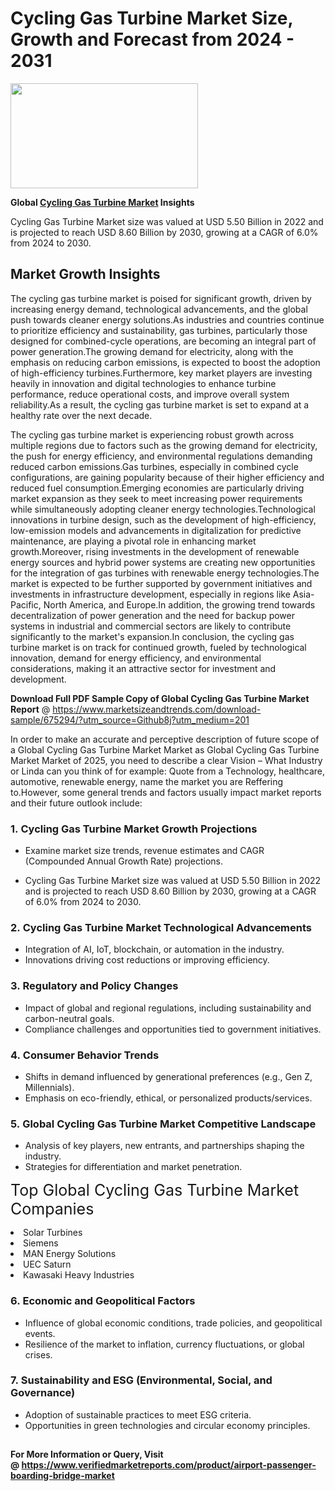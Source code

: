 <H1>Cycling Gas Turbine Market Size, Growth and Forecast from 2024 - 2031</H1><img class="aligncenter size-medium wp-image-584254" src="https://thirdeyenews.in/wp-content/uploads/2024/09/Global-Market-Research-300x168.jpeg" alt="" width="300" height="168" /><p><strong>Global&nbsp;<a href="https://www.marketsizeandtrends.com/download-sample/675294/?utm_source=Github8j?utm_medium=201">Cycling Gas Turbine Market</a> Insights</strong></p><p>Cycling Gas Turbine Market size was valued at USD 5.50 Billion in 2022 and is projected to reach USD 8.60 Billion by 2030, growing at a CAGR of 6.0% from 2024 to 2030.</p><p><h2>Market Growth Insights</h2> <p>The cycling gas turbine market is poised for significant growth, driven by increasing energy demand, technological advancements, and the global push towards cleaner energy solutions.As industries and countries continue to prioritize efficiency and sustainability, gas turbines, particularly those designed for combined-cycle operations, are becoming an integral part of power generation.The growing demand for electricity, along with the emphasis on reducing carbon emissions, is expected to boost the adoption of high-efficiency turbines.Furthermore, key market players are investing heavily in innovation and digital technologies to enhance turbine performance, reduce operational costs, and improve overall system reliability.As a result, the cycling gas turbine market is set to expand at a healthy rate over the next decade.</p> <p>The cycling gas turbine market is experiencing robust growth across multiple regions due to factors such as the growing demand for electricity, the push for energy efficiency, and environmental regulations demanding reduced carbon emissions.Gas turbines, especially in combined cycle configurations, are gaining popularity because of their higher efficiency and reduced fuel consumption.Emerging economies are particularly driving market expansion as they seek to meet increasing power requirements while simultaneously adopting cleaner energy technologies.Technological innovations in turbine design, such as the development of high-efficiency, low-emission models and advancements in digitalization for predictive maintenance, are playing a pivotal role in enhancing market growth.Moreover, rising investments in the development of renewable energy sources and hybrid power systems are creating new opportunities for the integration of gas turbines with renewable energy technologies.The market is expected to be further supported by government initiatives and investments in infrastructure development, especially in regions like Asia-Pacific, North America, and Europe.In addition, the growing trend towards decentralization of power generation and the need for backup power systems in industrial and commercial sectors are likely to contribute significantly to the market's expansion.In conclusion, the cycling gas turbine market is on track for continued growth, fueled by technological innovation, demand for energy efficiency, and environmental considerations, making it an attractive sector for investment and development.<p><span class=""><strong>Download Full PDF Sample Copy of Global Cycling Gas Turbine Market Report</strong> @ <a href="https://www.marketsizeandtrends.com/download-sample/675294/?utm_source=Github8j?utm_medium=201" target="_blank">https://www.marketsizeandtrends.com/download-sample/675294/?utm_source=Github8j?utm_medium=201</a></span></p><p>In order to make an accurate and perceptive description of future scope of a Global&nbsp;Cycling Gas Turbine Market Market as Global&nbsp;Cycling Gas Turbine Market Market of 2025, you need to describe a clear Vision &ndash; What Industry or Linda can you think of for example: Quote from a Technology, healthcare, automotive, renewable energy, name the market you are Reffering to.However, some general trends and factors usually impact market reports and their future outlook include:</p><h3>1.&nbsp;<strong>Cycling Gas Turbine Market Growth Projections</strong></h3><ul><li>Examine market size trends, revenue estimates and CAGR (Compounded Annual Growth Rate) projections.</li><li><p>Cycling Gas Turbine Market size was valued at USD 5.50 Billion in 2022 and is projected to reach USD 8.60 Billion by 2030, growing at a CAGR of 6.0% from 2024 to 2030.</p></li></ul><h3>2.&nbsp;<strong>Cycling Gas Turbine Market Technological Advancements</strong></h3><ul><li>Integration of AI, IoT, blockchain, or automation in the industry.</li><li>Innovations driving cost reductions or improving efficiency.</li></ul><h3>3.&nbsp;<strong>Regulatory and Policy Changes</strong></h3><ul><li>Impact of global and regional regulations, including sustainability and carbon-neutral goals.</li><li>Compliance challenges and opportunities tied to government initiatives.</li></ul><h3>4.&nbsp;<strong>Consumer Behavior Trends</strong></h3><ul><li>Shifts in demand influenced by generational preferences (e.g., Gen Z, Millennials).</li><li>Emphasis on eco-friendly, ethical, or personalized products/services.</li></ul><h3>5.&nbsp;<strong>Global Cycling Gas Turbine Market Competitive Landscape</strong></h3><ul><li>Analysis of key players, new entrants, and partnerships shaping the industry.</li><li>Strategies for differentiation and market penetration.</li></ul><p data-pm-slice="1 1 []"><span style="color: inherit; font-family: inherit; font-size: 25px;">Top Global Cycling Gas Turbine Market Companies</span></p><div class="" data-test-id=""><p><li>Solar Turbines</li><li> Siemens</li><li> MAN Energy Solutions</li><li> UEC Saturn</li><li> Kawasaki Heavy Industries</li></p></div><h3>6.&nbsp;<strong>Economic and Geopolitical Factors</strong></h3><ul><li>Influence of global economic conditions, trade policies, and geopolitical events.</li><li>Resilience of the market to inflation, currency fluctuations, or global crises.</li></ul><h3>7.&nbsp;<strong>Sustainability and ESG (Environmental, Social, and Governance)</strong></h3><ul><li>Adoption of sustainable practices to meet ESG criteria.</li><li>Opportunities in green technologies and circular economy principles.</li></ul><h2><strong style="font-size: 14px;">For More Information or Query, Visit @&nbsp;</strong><a style="background-color: #ffffff; font-size: 14px;" href="https://www.marketsizeandtrends.com/report/cycling-gas-turbine-market/" target="_blank">https://www.verifiedmarketreports.com/product/airport-passenger-boarding-bridge-market</a></h2>
